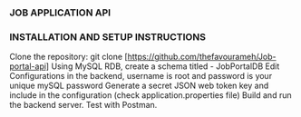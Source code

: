### JOB APPLICATION API

### INSTALLATION AND SETUP INSTRUCTIONS
Clone the repository: git clone [https://github.com/thefavourameh/Job-portal-api]
Using MySQL RDB, create a schema titled - JobPortalDB
Edit Configurations in the backend, username is root and password is your unique mySQL password
Generate a secret JSON web token key and include in the configuration (check application.properties file)
Build and run the backend server.
Test with Postman.
